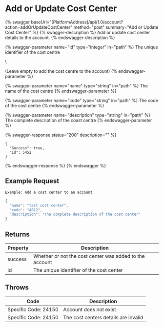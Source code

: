 # Add or Update Cost Center

{% swagger baseUrl="[PlatformAddress]/api/1.0/account?action=addOrUpdateCostCenter" method="post" summary="Add or Update Cost Center" %}
{% swagger-description %}
Add or update cost center details to the account.
{% endswagger-description %}

{% swagger-parameter name="id" type="integer" in="path" %}
The unique identifier of the cost centre

\


(Leave empty to add the cost centre to the account)
{% endswagger-parameter %}

{% swagger-parameter name="name" type="string" in="path" %}
The name of the cost centre
{% endswagger-parameter %}

{% swagger-parameter name="code" type="string" in="path" %}
The code of the cost centre
{% endswagger-parameter %}

{% swagger-parameter name="description" type="string" in="path" %}
The complete description of the coast centre
{% endswagger-parameter %}

{% swagger-response status="200" description="" %}
```
{
  "Success": true,
  "Id": 5452
}
```
{% endswagger-response %}
{% endswagger %}

## Example Request

`Example: Add a cost center to an account`

```javascript
{
  "name": "test cost center",
  "code": "AB12",
  "description": "The complete description of the cost center"
}
```

## Returns

| Property | Description                                             |
| -------- | ------------------------------------------------------- |
| success  | Whether or not the cost center was added to the account |
| id       | The unique identifier of the cost center                |

## Throws

| Code                 | Description                          |
| -------------------- | ------------------------------------ |
| Specific Code: 24150 | Account does not exist               |
| Specific Code: 24150 | The cost centers details are invalid |
